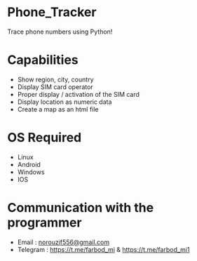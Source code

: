 # Phone_Tracker
Trace phone numbers using Python!

# Capabilities
- Show region, city, country
- Display SIM card operator
- Proper display / activation of the SIM card
- Display location as numeric data
- Create a map as an html file

# OS Required
- Linux
- Android
- Windows
- IOS

# Communication with the programmer
- Email : norouzif556@gmail.com
- Telegram : https://t.me/farbod_mi & https://t.me/farbod_mi1

